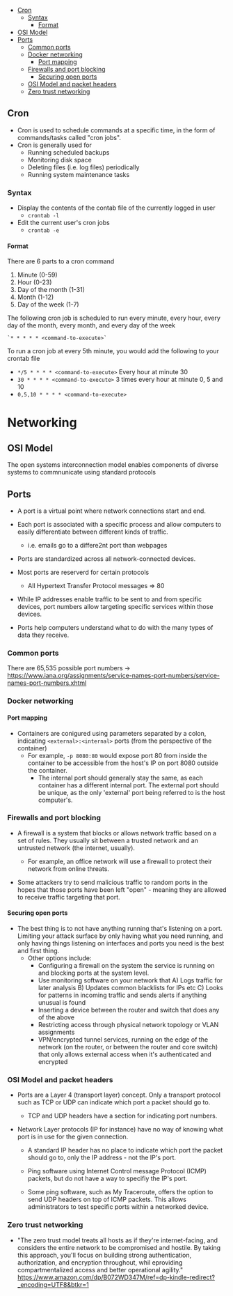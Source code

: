 - [Cron](#Cron)
	- [Syntax](#Syntax)
		- [Format](#Format)
- [OSI Model](#OSI%20Model)
- [Ports](#Ports)
	- [Common ports](#Common%20ports)
	- [Docker networking](#Docker%20networking)
		- [Port mapping](#Port%20mapping)
	- [Firewalls and port blocking](#Firewalls%20and%20port%20blocking)
		- [Securing open ports](#Securing%20open%20ports)
	- [OSI Model and packet headers](#OSI%20Model%20and%20packet%20headers)
	- [Zero trust networking](#Zero%20trust%20networking)

## Cron

- Cron is used to schedule commands at a specific time, in the form of commands/tasks called "cron jobs".
- Cron is generally used for
	- Running scheduled backups
	- Monitoring disk space
	- Deleting files (i.e. log files) periodically
	- Running system maintenance tasks

### Syntax

- Display the contents of the contab file of the currently logged in user
	- `crontab -l`
- Edit the current user's cron jobs
	- `crontab -e`

#### Format

There are 6 parts to a cron command
1. Minute (0-59)
2. Hour (0-23)
3. Day of the month (1-31)
4. Month (1-12)
5. Day of the week (1-7)

The following cron job is scheduled to run every minute, every hour, every day of the month, every month, and every day of the week

	`* * * * * <command-to-execute>`

To run a cron job at every 5th minute, you would add the following to your crontab file
- `*/5 * * * * <command-to-execute>`
Every hour at minute 30
- `30 * * * * <command-to-execute>`
3 times every hour at minute 0, 5 and 10
- `0,5,10 * * * * <command-to-execute>`



# Networking

## OSI Model

The open systems interconnection model enables components of diverse systems to commnunicate using standard protocols

## Ports

- A port is a virtual point where network connections start and end.
- Each port is associated with a specific process and allow computers to easily differentiate between different kinds of traffic.
	- i.e. emails go to a differe2nt port than webpages

- Ports are standardized across all network-connected devices.
- Most ports are reserverd for certain protocols
	- All Hypertext Transfer Protocol messages => 80

- While IP addresses enable traffic to be sent to and from specific devices, port numbers allow targeting specific services within those devices.
- Ports help computers understand what to do with the many types of data they receive.

### Common ports

There are 65,535 possible port numbers -> https://www.iana.org/assignments/service-names-port-numbers/service-names-port-numbers.xhtml

### Docker networking

#### Port mapping

- Containers are conigured using parameters separated by a colon, indicating `<external>:<internal>` ports (from the perspective of the container)
	- For example, `-p 8080:80` would expose port 80 from inside the container to be accessible from the host's IP on port 8080 outside the container.
		- The internal port should generally stay the same, as each container has a different internal port. The external port should be unique, as the only 'external' port being referred to is the host computer's.

### Firewalls and port blocking

- A firewall is a system that blocks or allows network traffic based on a set of rules. They usually sit between a trusted network and an untrusted network (the internet, usually).
	- For example, an office network will use a firewall to protect their network from online threats.

- Some attackers try to send malicious traffic to random ports in the hopes that those ports have been left "open" - meaning they are allowed to receive traffic targeting that port.

#### Securing open ports

- The best thing is to not have anything running that's listening on a port. Limiting your attack surface by only having what you need running, and only having things listening on interfaces and ports you need is the best and first thing.
	- Other options include:
		- Configuring a firewall on the system the service is running on and blocking ports at the system level.
		- Use monitoring software on your network that
				A) Logs traffic for later analysis
				B) Updates common blacklists for IPs etc
				C) Looks for patterns in incoming traffic and sends alerts if anything unusual is found
		- Inserting a device between the router and switch that does any of the above
		- Restricting access through physical network topology or VLAN assignments
		- VPN/encrypted tunnel services, running on the edge of the network (on the router, or between the router and core switch) that only allows external access when it's authenticated and encrypted

### OSI Model and packet headers

- Ports are a Layer 4 (transport layer) concept. Only a transport protocol such as TCP or UDP can indicate which port a packet should go to.
	- TCP and UDP headers have a section for indicating port numbers.

- Network Layer protocols (IP for instance) have no way of knowing what port is in use for the given connection.
	- A standard IP header has no place to indicate which port the packet should go to, only the IP address - not the IP's port.

	- Ping software using Internet Control message Protocol (ICMP) packets, but do not have a way to specifiy the IP's port. 
	- Some ping software, such as My Traceroute, offers the option to send UDP headers on top of ICMP packets. This allows administrators to test specific ports within a networked device.

### Zero trust networking
- "The zero trust model treats all hosts as if they're internet-facing, and considers the entire network to be compromised and hostile. By taking this approach, you'll focus on building strong authentication, authorization, and encryption throughout, whil eproviding compartmentalized access and better operational agility." https://www.amazon.com/dp/B072WD347M/ref=dp-kindle-redirect?_encoding=UTF8&btkr=1

